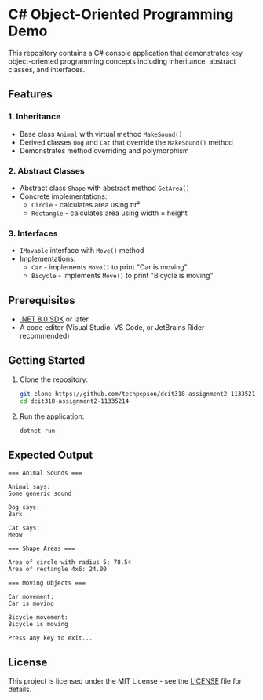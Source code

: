 # C# Object-Oriented Programming Demo

This repository contains a C# console application that demonstrates key object-oriented programming concepts including inheritance, abstract classes, and interfaces.

## Features

### 1. Inheritance
- Base class `Animal` with virtual method `MakeSound()`
- Derived classes `Dog` and `Cat` that override the `MakeSound()` method
- Demonstrates method overriding and polymorphism

### 2. Abstract Classes
- Abstract class `Shape` with abstract method `GetArea()`
- Concrete implementations:
  - `Circle` - calculates area using πr²
  - `Rectangle` - calculates area using width × height

### 3. Interfaces
- `IMovable` interface with `Move()` method
- Implementations:
  - `Car` - implements `Move()` to print "Car is moving"
  - `Bicycle` - implements `Move()` to print "Bicycle is moving"

## Prerequisites

- [.NET 8.0 SDK](https://dotnet.microsoft.com/download) or later
- A code editor (Visual Studio, VS Code, or JetBrains Rider recommended)

## Getting Started

1. Clone the repository:
   ```bash
   git clone https://github.com/techpepson/dcit318-assignment2-11335214.git
   cd dcit318-assignment2-11335214
   ```

2. Run the application:
   ```bash
   dotnet run
   ```

## Expected Output

```
=== Animal Sounds ===

Animal says: 
Some generic sound

Dog says: 
Bark

Cat says: 
Meow

=== Shape Areas ===

Area of circle with radius 5: 78.54
Area of rectangle 4x6: 24.00

=== Moving Objects ===

Car movement: 
Car is moving

Bicycle movement: 
Bicycle is moving

Press any key to exit...
```

## License

This project is licensed under the MIT License - see the [LICENSE](LICENSE) file for details.
